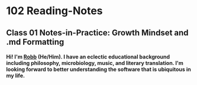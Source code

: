 # 102 Reading-Notes

## **Class 01 Notes-in-Practice: Growth Mindset and .md Formatting**

#### Hi! I'm [Robb](https://github.com/RobbMAlexander) (He/Him). I have an eclectic educational background including philosophy, microbiology, music, and literary translation. I'm looking forward to better understanding the software that is ubiquitous in my life.

